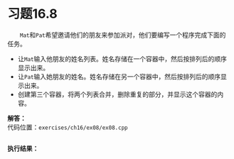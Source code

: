 # 习题16.8

&emsp;&emsp;`Mat`和`Pat`希望邀请他们的朋友来参加派对，他们要编写一个程序完成下面的任务。
- 让`Mat`输入他朋友的姓名列表。姓名存储在一个容器中，然后按排列后的顺序显示出来。
- 让`Pat`输入她朋友的姓名。姓名存储在另一个容器中，然后按排列后的顺序显示出来。
- 创建第三个容器，将两个列表合并，删除重复的部分，并显示这个容器的内容。

**解答：**  
代码位置：`exercises/ch16/ex08/ex08.cpp`
```c++

```

**执行结果：**  
```

```